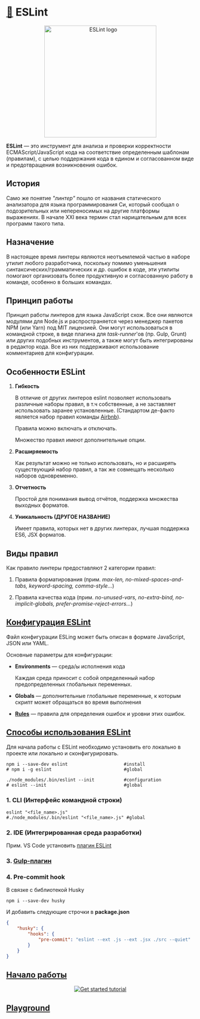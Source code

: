 # [ :link:](https://eslint.org/) ESLint

<p align="center">
    <img
        width='300'
        title='ESLint logo'
        src="https://eslint.org/img/logo.svg"
    />
</p>

**ESLint** — это инструмент для анализа и проверки корректности ECMAScript/JavaScript кода на соответствие определенным шаблонам (правилам), с целью поддержания кода в едином и согласованном виде и предотвращения возникновения ошибок.

## История

Само же понятие _"линтер"_ пошло от названия статического анализатора для языка программирования Си, который сообщал о подозрительных или непереносимых на другие платформы выражениях. В начале XXI века термин стал нарицательным для всех программ такого типа.

## Назначение

В настоящее время линтеры являются неотъемлемой частью в наборе утилит любого разработчика, поскольку помимо уменьшения синтаксических/грамматических и др. ошибок в коде, эти утилиты помогают организовать более продуктивную и согласованную работу в команде, особенно в больших командах.

## Принцип работы

Принцип работы линтеров для языка JavaScript схож. Все они являются модулями для Node.js и распространяется через менеджер пакетов NPM (или Yarn) под MIT лицензией. Они могут использоваться в командной строке, в виде плагина для _task-runner_'ов (пр. Gulp, Grunt) или других подобных инструментов, а также могут быть интегрированы в редактор кода. Все из них поддерживают использование комментариев для конфигурации.

## Особенности ESLint

1.  **Гибкость**

    В отличие от других линтеров eslint позволяет использовать различные наборы правил, в т.ч собственные, а не заставляет использовать заранее установленные. (Стандартом де-факто является набор правил команды [Airbnb](https://github.com/airbnb/javascript)).

    Правила можно включать и отключать.

    Множество правил имеют дополнительные опции.

2.  **Расширяемость**

    Как результат можно не только использовать, но и расширять существующий набор правил, а так же совмещать несколько наборов одновременно.

3.  **Отчетность**

    Простой для понимания вывод отчётов, поддержка множества выходных форматов.

4.  **Уникальность (ДРУГОЕ НАЗВАНИЕ)**

    Имеет правила, которых нет в других линтерах, лучшая поддержка ES6, JSX форматов.

## Виды правил

Как правило линтеры предоставляют 2 категории правил:

1.  Правила форматирования (прим. _max-len, no-mixed-spaces-and-tabs, keyword-spacing, comma-style..._)

2.  Правила качества кода (прим. _no-unused-vars, no-extra-bind, no-implicit-globals, prefer-promise-reject-errors..._)

## [Конфигурация ESLint](https://eslint.org/docs/user-guide/configuring)

Файл конфигурации ESLing может быть описан в формате JavaScript, JSON или YAML.

Основные параметры для конфигурации:

-   **Environments** — среда/ы исполнения кода

    Каждая среда приносит с собой определенный набор предопределенных глобальных переменных.

-   **Globals** — дополнительные глобальные переменные, к которым скрипт может обращаться во время выполнения

-   [**Rules**](https://eslint.org/docs/rules/) — правила для определения ошибок и уровни этих ошибок.

## [Способы использования ESLint](https://eslint.org/docs/user-guide/integrations)

Для начала работы с ESLint необходимо установить его локально в проекте или локально и сконфигурировать.

```
npm i --save-dev eslint                     #install
# npm i -g eslint                           #global

./node_modules/.bin/eslint --init           #configuration
# eslint --init                             #global
```

### 1. CLI (Интерфейс командной строки)

```
eslint "<file_name>.js"
#./node_modules/.bin/eslint "<file_name>.js" #global
```

### 2. IDE (Интегрированная среда разработки)

Прим. VS Code установить [плагин ESLint](https://marketplace.visualstudio.com/items?itemName=dbaeumer.vscode-eslint)

### 3. [Gulp-плагин](https://www.npmjs.com/package/gulp-eslint)

### 4. Pre-commit hook

В связке с библиотекой Husky

```
npm i --save-dev husky
```

И добавить следующие строчки в **package.json**

```json
{
    "husky": {
        "hooks": {
            "pre-commit": "eslint --ext .js --ext .jsx ./src --quiet"
        }
    }
}
```

## [Начало работы](https://eslint.org/docs/user-guide/getting-started)

<p align="center">
    <a
        href="https://youtu.be/hppJw2REb8g"
        target="_blank"
    >
        <img
            src="https://img.youtube.com/vi/hppJw2REb8g/hqdefault.jpg"
            alt="Get started tutorial"
        />
    </a>
</p>

## [Playground](https://eslint.org/)
